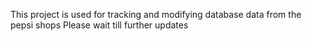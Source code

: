 This project is used for tracking and modifying database data from the pepsi shops
Please wait till further updates

